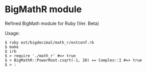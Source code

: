 # BigMathR module
Refined BigMath module for Ruby (Ver. Beta)

Usage:  
```
$ ruby ext/bigdecimal/math_r/extconf.rb  
$ make
$ irb
$ > require './math_r' #=> true
$ > BigMathR::PowerRoot.csqrt(-1, 20) == Complex::I #=> true
$ > :
```
